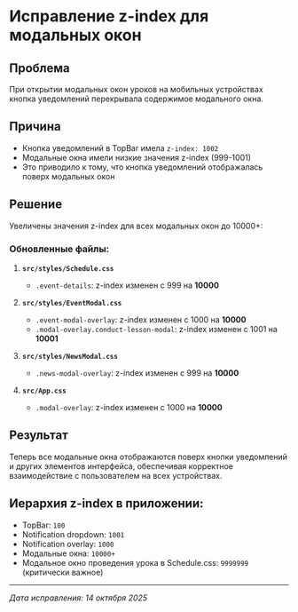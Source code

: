 # Исправление z-index для модальных окон

## Проблема
При открытии модальных окон уроков на мобильных устройствах кнопка уведомлений перекрывала содержимое модального окна.

## Причина
- Кнопка уведомлений в TopBar имела `z-index: 1002`
- Модальные окна имели низкие значения z-index (999-1001)
- Это приводило к тому, что кнопка уведомлений отображалась поверх модальных окон

## Решение
Увеличены значения z-index для всех модальных окон до 10000+:

### Обновленные файлы:

1. **`src/styles/Schedule.css`**
   - `.event-details`: z-index изменен с 999 на **10000**

2. **`src/styles/EventModal.css`**
   - `.event-modal-overlay`: z-index изменен с 1000 на **10000**
   - `.modal-overlay.conduct-lesson-modal`: z-index изменен с 1001 на **10001**

3. **`src/styles/NewsModal.css`**
   - `.news-modal-overlay`: z-index изменен с 999 на **10000**

4. **`src/App.css`**
   - `.modal-overlay`: z-index изменен с 1000 на **10000**

## Результат
Теперь все модальные окна отображаются поверх кнопки уведомлений и других элементов интерфейса, обеспечивая корректное взаимодействие с пользователем на всех устройствах.

## Иерархия z-index в приложении:
- TopBar: `100`
- Notification dropdown: `1001`
- Notification overlay: `1000`
- Модальные окна: `10000+`
- Модальное окно проведения урока в Schedule.css: `9999999` (критически важное)

---
*Дата исправления: 14 октября 2025*
